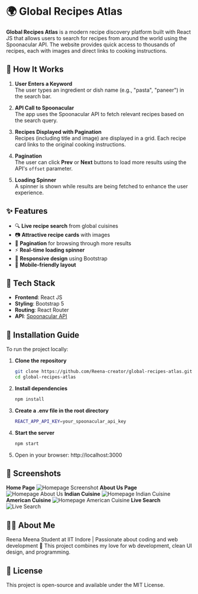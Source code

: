 # 🌍 Global Recipes Atlas

**Global Recipes Atlas** is a modern recipe discovery platform built with React JS that allows users to search for recipes from around the world using the Spoonacular API. The website provides quick access to thousands of recipes, each with images and direct links to cooking instructions.

## 🧠 How It Works

1. **User Enters a Keyword**  
   The user types an ingredient or dish name (e.g., "pasta", "paneer") in the search bar.

2. **API Call to Spoonacular**  
   The app uses the Spoonacular API to fetch relevant recipes based on the search query.

3. **Recipes Displayed with Pagination**  
   Recipes (including title and image) are displayed in a grid. Each recipe card links to the original cooking instructions.

4. **Pagination**  
   The user can click **Prev** or **Next** buttons to load more results using the API's `offset` parameter.

5. **Loading Spinner**  
   A spinner is shown while results are being fetched to enhance the user experience.

## ✨ Features
- 🔍 **Live recipe search** from global cuisines
- 📷 **Attractive recipe cards** with images
- 🔁 **Pagination** for browsing through more results
- ⚡ **Real-time loading spinner**
- 🎨 **Responsive design** using Bootstrap
- 📱 **Mobile-friendly layout**

## 🧰 Tech Stack

- **Frontend**: React JS
- **Styling**: Bootstrap 5
- **Routing**: React Router
- **API**: [Spoonacular API](https://spoonacular.com/food-api)
  
## 🔧 Installation Guide

To run the project locally:

1. **Clone the repository**
   ```bash
   git clone https://github.com/Reena-creator/global-recipes-atlas.git
   cd global-recipes-atlas
2. **Install dependencies**
   ```bash
   npm install
3. **Create a .env file in the root directory**
   ```bash
   REACT_APP_API_KEY=your_spoonacular_api_key
4. **Start the server**
   ```bash
   npm start
5. Open in your browser: http://localhost:3000
  
## 📸 Screenshots
**Home Page**
![Homepage Screenshot](screenshots/Screenshot%201.png)
**About Us Page**
![Homepage About Us](screenshots/Screenshot%202.png)
**Indian Cuisine**
![Homepage Indian Cuisine](screenshots/Screenshot%203.png)
**American Cuisine**
![Homepage American Cuisine](screenshots/Screenshot%204.png)
**Live Search**
![Live Search](screenshots/Screenshot%205.png)

## 🙋‍♀️ About Me
Reena Meena
Student at IIT Indore | Passionate about coding and web development
🌟 This project combines my love for wb development, clean UI design, and programming.
## 📄 License
This project is open-source and available under the MIT License.
